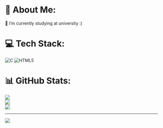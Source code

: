# 💫 About Me:
🌱 I’m currently studying at university :)


# 💻 Tech Stack:
![C](https://img.shields.io/badge/c-%2300599C.svg?style=for-the-badge&logo=c&logoColor=white) ![HTML5](https://img.shields.io/badge/html5-%23E34F26.svg?style=for-the-badge&logo=html5&logoColor=white)
# 📊 GitHub Stats:
![](https://github-readme-stats.vercel.app/api?username=OVincent06&theme=shadow_blue&hide_border=false&include_all_commits=false&count_private=false)<br/>
![](https://github-readme-streak-stats.herokuapp.com/?user=OVincent06&theme=shadow_blue&hide_border=false)<br/>
![](https://github-readme-stats.vercel.app/api/top-langs/?username=OVincent06&theme=shadow_blue&hide_border=false&include_all_commits=false&count_private=false&layout=compact)

---
[![](https://visitcount.itsvg.in/api?id=OVincent06&icon=0&color=0)](https://visitcount.itsvg.in)

<!-- Proudly created with GPRM ( https://gprm.itsvg.in ) -->
